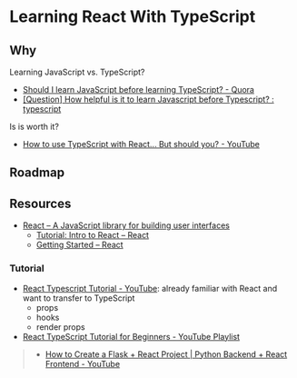 # Learning React With TypeScript

## Why

Learning JavaScript vs. TypeScript?

* [Should I learn JavaScript before learning TypeScript? - Quora](https://www.quora.com/Should-I-learn-JavaScript-before-learning-TypeScript)
* [[Question] How helpful is it to learn Javascript before Typescript? : typescript](https://www.reddit.com/r/typescript/comments/9kr4e0/question_how_helpful_is_it_to_learn_javascript/)

Is is worth it?

* [How to use TypeScript with React... But should you? - YouTube](https://www.youtube.com/watch?v=ydkQlJhodio&t=15s)

## Roadmap

## Resources

* [React – A JavaScript library for building user interfaces](https://reactjs.org/)
  * [Tutorial: Intro to React – React](https://reactjs.org/tutorial/tutorial.html)
  * [Getting Started – React](https://reactjs.org/docs/getting-started.html)

### Tutorial

* [React Typescript Tutorial - YouTube](https://www.youtube.com/watch?v=Z5iWr6Srsj8): already familiar with React and want to transfer to TypeScript
  * props
  * hooks
  * render props
* [React TypeScript Tutorial for Beginners - YouTube Playlist](https://www.youtube.com/playlist?list=PLC3y8-rFHvwi1AXijGTKM0BKtHzVC-LSK)

> * [How to Create a Flask + React Project | Python Backend + React Frontend - YouTube](https://www.youtube.com/watch?v=7LNl2JlZKHA)
